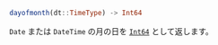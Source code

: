 ```julia
dayofmonth(dt::TimeType) -> Int64
```

`Date` または `DateTime` の月の日を [`Int64`](@ref) として返します。
